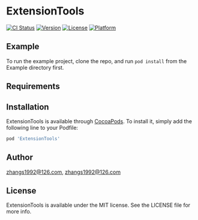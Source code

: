 # ExtensionTools

[![CI Status](https://img.shields.io/travis/zhangs1992@126.com/ExtensionTools.svg?style=flat)](https://travis-ci.org/zhangs1992@126.com/ExtensionTools)
[![Version](https://img.shields.io/cocoapods/v/ExtensionTools.svg?style=flat)](https://cocoapods.org/pods/ExtensionTools)
[![License](https://img.shields.io/cocoapods/l/ExtensionTools.svg?style=flat)](https://cocoapods.org/pods/ExtensionTools)
[![Platform](https://img.shields.io/cocoapods/p/ExtensionTools.svg?style=flat)](https://cocoapods.org/pods/ExtensionTools)

## Example

To run the example project, clone the repo, and run `pod install` from the Example directory first.

## Requirements

## Installation

ExtensionTools is available through [CocoaPods](https://cocoapods.org). To install
it, simply add the following line to your Podfile:

```ruby
pod 'ExtensionTools'
```

## Author

zhangs1992@126.com, zhangs1992@126.com

## License

ExtensionTools is available under the MIT license. See the LICENSE file for more info.
